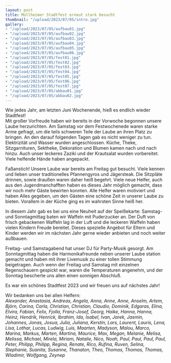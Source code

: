 ```yaml
---
layout: post
title: Müllheimer Stadtfest erneut stark besucht
thumbnail: "/upload/2023/07/05/intro.jpg"
gallery:
- "/upload/2023/07/05/aufbau01.jpg"
- "/upload/2023/07/05/aufbau02.jpg"
- "/upload/2023/07/05/aufbau03.jpg"
- "/upload/2023/07/05/aufbau04.jpg"
- "/upload/2023/07/05/aufbau05.jpg"
- "/upload/2023/07/05/aufbau06.jpg"
- "/upload/2023/07/05/fest01.jpg"
- "/upload/2023/07/05/fest02.jpg"
- "/upload/2023/07/05/fest03.jpg"
- "/upload/2023/07/05/fest04.jpg"
- "/upload/2023/07/05/fest05.jpg"
- "/upload/2023/07/05/fest06.jpg"
- "/upload/2023/07/05/fest07.jpg"
- "/upload/2023/07/05/abbau01.jpg"
- "/upload/2023/07/05/abbau02.jpg"
---
```

Wie jedes Jahr, am letzten Juni Wochenende, hieß es endlich wieder Stadtfest!  
Mit großer Vorfreude haben wir bereits in der Vorwoche begonnen unsere Laube herzurichten. Am Samstag vor dem Festwochenede waren starke Arme gefragt, um die teils schweren Teile der Laube an ihren Platz zu bringen. An den darauf folgenden Tagen gab es nicht weniger zu tun. Elektrizität und Wasser wurden angeschlossen. Küche, Theke, Sitzgarnituren, Sektheke, Dekoration und Blumen kamen nach und nach hinzu. Auch unser leckeres Zaziki und der Krautsalat wurden vorbereitet. Viele helfende Hände haben angepackt.

Faßanstich! Unsere Laube war bereits am Freitag gut besucht. Viele kennen und lieben unser traditionelles Pfannengyros und Jägersteak. Die Sitzpläte drinnen, sowie draußen waren daher heiß begehrt. Viele neue Helfer, auch aus den Jugendmanchafften haben es dieses Jahr möglich gemacht, dass wir noch mehr Gäste bewirten konnten. Alle Helfer waren motiviert und haben Alles gegeben, um den Gästen eine schöne Zeit in unserer Laube zu bieten. Vorallem in der Küche ging es im wahrsten Sinne heiß her. 

In diesem Jahr gab es bei uns eine Neuheit auf der Speißekarte: Samstag- und Sonntagmittag baten wir Waffeln mit Puderzucker an. Der Duft von frisch gebackenen Waffeln lag in der Luft und die leckeren Waffeln haben vielen Kindern Freude bereitet. Dieses spezielle Angebot für Eltern und Kinder werden wir im nächsten Jahr gerne wieder anbieten und noch weiter außbauen.

Freitag- und Samstagabend hat unser DJ für Party-Musik gesorgt. Am Sonntagmittag haben die Harmonikafreunde neben unserer Laube station gemacht und haben mit ihrer Livemusik zu einer tollen Stimmung beigetragen.
Auch wenn der Freitag und Samstag mit einzelnen Regenschauern gespickt war, waren die Temperaturen angenehm, und der Sonntag bescherte uns allen einen sonnigen Abschluß.

Es war ein schönes Stadtfest 2023 und wir freuen uns auf nächstes Jahr!

Wir bedanken uns bei allen Helfern:  
_Alexander, Anastasia, Andreas, Angela, Anna, Anne, Anne, Anselm, Artem, Björn, Carina, Carla, Christian, Christian, Claudio, Dominik, Edgaras, Elina, Elvira, Fabian, Felix, Fjolla, Franz-Josef, Georg, Haike, Hanna, Hanna, Heinz, Hendrik, Henrick, Ibrahim, Ida, Isabel, Ivan, Jarek, Jasmin, Johannes, Jonas, Josua, Julia, Juliana, Kerstin, Lars, Laurent, Lauris, Lena, Lisa, Lothar, Lucas, Ludwig, Luis, Maarten, Madyson, Malou, Marco, Marina, Markus, Marten, Martina, Maurice, Max, Megan, Melanie, Melisa, Melissa, Michael, Mirela, Miriam, Natalie, Nico, Noah, Paul, Paul, Paul, Paul, Peter, Philipp, Philipp, Regina, Renate, Rico, Rufina, Ruven, Selina, Stephanie, Suanita, Susanne, Thanaton, Theo, Thomas, Thomas, Thomas, Wladimir, Wolfgang, Zeynep_